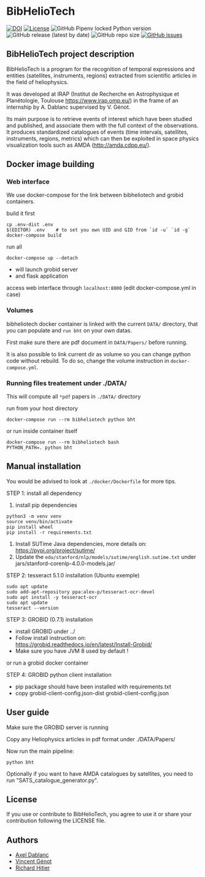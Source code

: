# BibHelioTech

[![DOI](https://zenodo.org/badge/515186537.svg)](https://zenodo.org/badge/latestdoi/515186537)
[![License](https://img.shields.io/github/license/ADablanc/BibHelioTech.svg)](http://www.apache.org/licenses/LICENSE-2.0.html)
![GitHub Pipenv locked Python version](https://img.shields.io/github/pipenv/locked/python-version/ADablanc/BibHelioTech)
![GitHub release (latest by date)](https://img.shields.io/github/v/release/ADablanc/BibHelioTech)
![GitHub repo size](https://img.shields.io/github/repo-size/ADablanc/BibHelioTech)
[![GitHub issues](https://img.shields.io/github/issues/ADablanc/BibHelioTech)](https://github.com/ADablanc/BibHelioTech/issues)

## BibHelioTech project description
BibHelioTech is a program for the recognition of temporal expressions and entities (satellites, instruments, regions) extracted from scientific articles in the field of heliophysics.

It was developed at IRAP (Institut de Recherche en Astrophysique et Planétologie, Toulouse https://www.irap.omp.eu/) in the frame of an internship by A. Dablanc supervised by V. Génot.

Its main purpose is to retrieve events of interest which have been studied and published, and associate them with the full context of the observations. It produces standardized catalogues of events (time intervals, satellites, instruments, regions, metrics) which can then be exploited in space physics visualization tools such as AMDA (http://amda.cdpp.eu/).

## Docker image building

### Web interface

We use docker-compose for the link between bibheliotech and grobid containers.


build it first

    cp .env-dist .env
    $(EDITOR) .env    # to set you own UID and GID from `id -u` `id -g`
    docker-compose build

run all

    docker-compose up --detach

- will launch grobid server
- and flask application

access web interface through `localhost:8000` (edit docker-compose.yml in case)

### Volumes

bibheliotech docker container is linked with the current `DATA/` directory, that you can populate
and `run bht` on your own datas.

First make sure there are pdf document in `DATA/Papers/` before running.

It is also possible to link current dir as volume so you can change python code without rebuild.
To do so, change the volume instruction in `docker-compose.yml`.


### Running files treatement under ./DATA/

This will compute all `*pdf` papers in `./DATA/` directory

run from your host directory

    docker-compose run --rm bibheliotech python bht

or run inside container itself

    docker-compose run --rm bibheliotech bash
    PYTHON_PATH=. python bht

## Manual installation 

You would be advised to look at `./docker/Dockerfile` for more tips.

STEP 1: install all dependency

1. install pip dependencies
```
python3 -m venv venv
source venv/bin/activate
pip install wheel
pip install -r requirements.txt
```
1. Install SUTime Java dependencies, more details on: https://pypi.org/project/sutime/ 
1. Update the `edu/stanford/nlp/models/sutime/english.sutime.txt` under  jars/stanford-corenlp-4.0.0-models.jar/


STEP 2: tesseract 5.1.0 installation (Ubuntu exemple)

    sudo apt update
    sudo add-apt-repository ppa:alex-p/tesseract-ocr-devel
    sudo apt install -y tesseract-ocr
    sudo apt update
    tesseract --version

STEP 3: GROBID (0.7.1) installation

* install GROBID under ../
* Follow install instruction on: https://grobid.readthedocs.io/en/latest/Install-Grobid/ 
* Make sure you have JVM 8 used by default !

or run a grobid docker container

STEP 4: GROBID python client installation

* pip package should have been installed with requirements.txt
* copy grobid-client-config.json-dist grobid-client-config.json

## User guide
Make sure the GROBID server is running

Copy any Heliophysics articles in pdf format under ./DATA/Papers/

Now run the main pipeline:

    python bht

Optionally if you want to have AMDA catalogues by satellites, you need to run "SATS_catalogue_generator.py".

## License

If you use or contribute to BibHelioTech, you agree to use it or share your contribution following the LICENSE file.

## Authors
* [Axel Dablanc](axel.alain.dablanc@gmail.com)
* [Vincent Génot](vincent.genot@irap.omp.eu)
* [Richard Hitier](hitier.richard@gmail.com)
